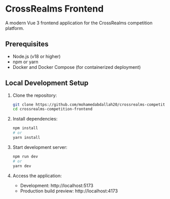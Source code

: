# CrossRealms Frontend

A modern Vue 3 frontend application for the CrossRealms competition platform.

## Prerequisites

- Node.js (v18 or higher)
- npm or yarn
- Docker and Docker Compose (for containerized deployment)

## Local Development Setup

1. Clone the repository:
   ```bash
   git clone https://github.com/mohamedabdallah20/crossrealms-competition-frontend.git
   cd crossrealms-competition-frontend
   ```

2. Install dependencies:
   ```bash
   npm install
   # or
   yarn install
   ```

3. Start development server:
   ```bash
   npm run dev
   # or
   yarn dev
   ```

4. Access the application:
   - Development: http://localhost:5173
   - Production build preview: http://localhost:4173

